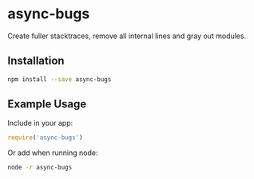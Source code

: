 # async-bugs
Create fuller stacktraces, remove all internal lines and gray out modules.

## Installation
```bash
npm install --save async-bugs
```

## Example Usage
Include in your app:

```javascript
require('async-bugs')
```

Or add when running node:

```bash
node -r async-bugs
```
